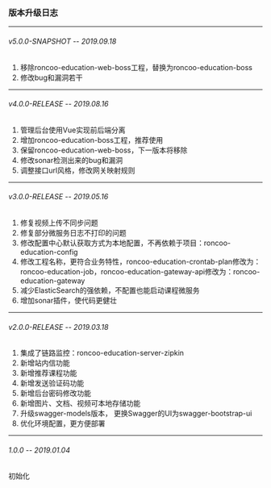 ### 版本升级日志
 ---
###### v5.0.0-SNAPSHOT -- 2019.09.18
1. 移除roncoo-education-web-boss工程，替换为roncoo-education-boss
2. 修改bug和漏洞若干

 ---
###### v4.0.0-RELEASE -- 2019.08.16
1. 管理后台使用Vue实现前后端分离
2. 增加roncoo-education-boss工程，推荐使用
3. 保留roncoo-education-web-boss，下一版本将移除
4. 修改sonar检测出来的bug和漏洞
5. 调整接口url风格，修改网关映射规则

 ---
###### v3.0.0-RELEASE -- 2019.05.16
1. 修复视频上传不同步问题
2. 修复部分微服务日志不打印的问题
3. 修改配置中心默认获取方式为本地配置，不再依赖于项目：roncoo-education-config
4. 修改工程名称，更符合业务特性，roncoo-education-crontab-plan修改为：roncoo-education-job，roncoo-education-gateway-api修改为：roncoo-education-gateway
5. 减少ElasticSearch的强依赖，不配置也能启动课程微服务
6. 增加sonar插件，使代码更健壮

 ---
###### v2.0.0-RELEASE -- 2019.03.18
1. 集成了链路监控：roncoo-education-server-zipkin
2. 新增站内信功能
3. 新增推荐课程功能
4. 新增发送验证码功能
5. 新增后台密码修改功能
6. 新增图片、文档、视频可本地存储功能
7. 升级swagger-models版本， 更换Swagger的UI为swagger-bootstrap-ui
8. 优化环境配置，更方便部署

 ---
###### 1.0.0 -- 2019.01.04
初始化
